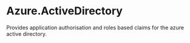Azure.ActiveDirectory
=====================

Provides application authorisation and roles based claims for the azure active directory.
